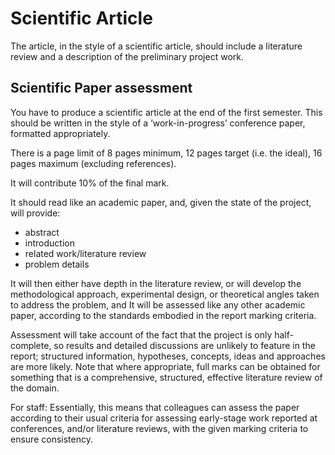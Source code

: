 # Scientific Article
The article, in the style of a scientific article, should include a literature review and a description of the preliminary project work. 

## Scientific Paper assessment
You have to produce a scientific article at the end of the first semester.  This should be written in the style of a ‘work-in-progress’ conference paper, formatted appropriately.
 

There is a page limit of 8 pages minimum, 12 pages target (i.e. the ideal), 16 pages maximum (excluding references).
  
It will contribute 10% of the final mark.

It should read like an academic paper, and, given the state of the project, will provide:
* abstract
* introduction
* related work/literature review
* problem details

It will then either have depth in the literature review, or will develop the methodological approach, experimental design, or theoretical angles taken to address the problem, and It will be assessed like any other academic paper, according to the standards embodied in the report marking criteria.

Assessment will take account of the fact that the project is only half-complete, so results and detailed discussions are unlikely to feature in the report; structured information, hypotheses, concepts, ideas and approaches are more likely.  Note that where appropriate, full marks can be obtained for something that is a comprehensive, structured, effective literature review of the domain.

For staff: Essentially, this means that colleagues can assess the paper according to their usual criteria for assessing early-stage work reported at conferences, and/or literature reviews, with the given marking criteria to ensure consistency.
